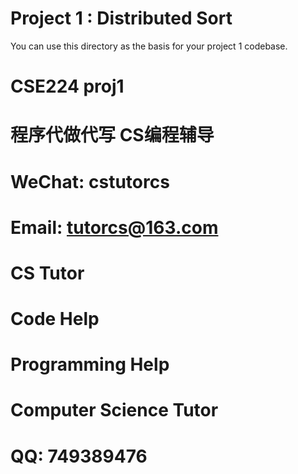 # **Project 1 : Distributed Sort**

You can use this directory as the basis for your project 1 codebase.
# CSE224 proj1

# 程序代做代写 CS编程辅导

# WeChat: cstutorcs

# Email: tutorcs@163.com

# CS Tutor

# Code Help

# Programming Help

# Computer Science Tutor

# QQ: 749389476
